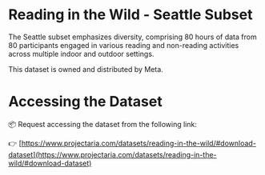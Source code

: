 # Reading in the Wild - Seattle Subset
The Seattle subset emphasizes diversity, comprising 80 hours of data from 80 participants engaged in various reading and non-reading activities across multiple indoor and outdoor settings.

This dataset is owned and distributed by Meta.

# Accessing the Dataset
📦 Request accessing the dataset from the following link:

👉 [https://www.projectaria.com/datasets/reading-in-the-wild/#download-dataset](https://www.projectaria.com/datasets/reading-in-the-wild/#download-dataset)
